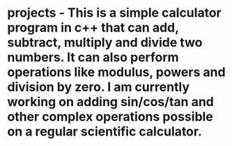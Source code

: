 # projects - This is a simple calculator program  in c++ that can add, subtract, multiply and divide two numbers. It can also perform operations like modulus, powers and division by zero. I am currently working on adding sin/cos/tan and other complex operations possible on a regular scientific calculator.
